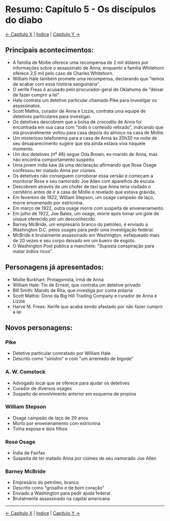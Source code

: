 # Resumo: Capítulo 5 - Os discípulos do diabo

[← Capítulo X](assassinos_da_lua_das_flores_chapter_0X_resumo.md) | [Indice](README.md) | [Capítulo Y →](assassinos_da_lua_das_flores_chapter_0Y_resumo.md)

## Principais acontecimentos:
- A família de Mollie oferece uma recompensa de 2 mil dólares por informações sobre o assassinato de Anna, enquanto a família Whitehorn oferece 2,5 mil pelo caso de Charles Whitehorn.
- William Hale também promete uma recompensa, declarando que "temos de acabar com essa história sanguinária".
- O xerife Freas é acusado pelo procurador-geral de Oklahoma de "deixar de fazer cumprir a lei".
- Hale contrata um detetive particular chamado Pike para investigar os assassinatos.
- Scott Mathis, curador de Anna e Lizzie, contrata uma equipe de detetives particulares para investigar.
- Os detetives descobrem que a bolsa de crocodilo de Anna foi encontrada em sua casa com "todo o conteúdo retirado", indicando que ela provavelmente voltou para casa depois do almoço na casa de Mollie.
- Um misterioso telefonema para a casa de Anna às 20h30 na noite de seu desaparecimento sugere que ela ainda estava viva naquele momento.
- Um dos detetives (nº 46) segue Oda Brown, ex-marido de Anna, mas não encontra comportamento suspeito.
- Uma jovem índia kaw dá uma declaração afirmando que Rose Osage confessou ter matado Anna por ciúmes.
- Os detetives não conseguem corroborar essa versão e começam a monitorar Rose e seu namorado Joe Allen com aparelhos de escuta.
- Descobrem através de um chofer de táxi que Anna teria visitado o cemitério antes de ir à casa de Mollie e revelado que estava grávida.
- Em fevereiro de 1922, William Stepson, um osage campeão de laço, morre envenenado por estricnina.
- Em março de 1922, outra osage morre com suspeita de envenenamento.
- Em julho de 1922, Joe Bates, um osage, morre após tomar um gole de uísque oferecido por um desconhecido.
- Barney McBride, um empresário branco do petróleo, é enviado a Washington D.C. pelos osages para pedir uma investigação federal.
- McBride é brutalmente assassinado em Washington, esfaqueado mais de 20 vezes e seu corpo deixado em um bueiro de esgoto.
- O Washington Post publica a manchete: "Suposta conspiração para matar índios ricos".

## Personagens já apresentados:
- Mollie Burkhart: Protagonista, irmã de Anna
- William Hale: Tio de Ernest, que contrata um detetive privado
- Bill Smith: Marido de Rita, que investiga por conta própria
- Scott Mathis: Dono da Big Hill Trading Company e curador de Anna e Lizzie
- Harve M. Freas: Xerife que acaba sendo afastado por não fazer cumprir a lei

## Novos personagens:

### Pike
- Detetive particular contratado por William Hale
- Descrito como "sinistro" e com "um arremedo de bigode"

### A. W. Comstock
- Advogado local que se oferece para ajudar os detetives
- Curador de diversos osages
- Suspeito de envolvimento anterior em esquema de propina

### William Stepson
- Osage campeão de laço de 29 anos
- Morto por envenenamento com estricnina
- Tinha esposa e dois filhos

### Rose Osage
- Índia de Fairfax
- Suspeita de ter matado Anna por ciúmes de seu namorado Joe Allen

### Barney McBride
- Empresário do petróleo, branco
- Descrito como "grisalho e de bom coração"
- Enviado a Washington para pedir ajuda federal
- Brutalmente assassinado na capital americana 
---
[← Capítulo X](assassinos_da_lua_das_flores_chapter_0X_resumo.md) | [Indice](README.md) | [Capítulo Y →](assassinos_da_lua_das_flores_chapter_0Y_resumo.md)